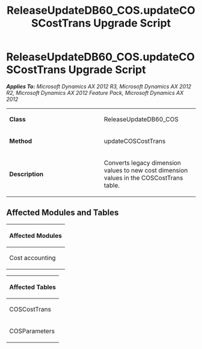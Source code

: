 ﻿---
title: ReleaseUpdateDB60_COS.updateCOSCostTrans Upgrade Script
TOCTitle: ReleaseUpdateDB60_COS.updateCOSCostTrans Upgrade Script
ms:assetid: 49fb4fb8-5ffb-3274-fb1b-fe67073edace
ms:mtpsurl: https://msdn.microsoft.com/en-us/library/JJ685360(v=AX.60)
ms:contentKeyID: 49708065
ms.date: 05/18/2015
mtps_version: v=AX.60
---

# ReleaseUpdateDB60\_COS.updateCOSCostTrans Upgrade Script 


_**Applies To:** Microsoft Dynamics AX 2012 R3, Microsoft Dynamics AX 2012 R2, Microsoft Dynamics AX 2012 Feature Pack, Microsoft Dynamics AX 2012_

<table>
<colgroup>
<col style="width: 50%" />
<col style="width: 50%" />
</colgroup>
<tbody>
<tr class="odd">
<td><p><strong>Class</strong></p></td>
<td><p>ReleaseUpdateDB60_COS</p></td>
</tr>
<tr class="even">
<td><p><strong>Method</strong></p></td>
<td><p>updateCOSCostTrans</p></td>
</tr>
<tr class="odd">
<td><p><strong>Description</strong></p></td>
<td><p>Converts legacy dimension values to new cost dimension values in the COSCostTrans table.</p></td>
</tr>
</tbody>
</table>


## Affected Modules and Tables

<table>
<colgroup>
<col style="width: 100%" />
</colgroup>
<thead>
<tr class="header">
<th><p>Affected Modules</p></th>
</tr>
</thead>
<tbody>
<tr class="odd">
<td><p>Cost accounting</p></td>
</tr>
</tbody>
</table>


<table>
<colgroup>
<col style="width: 100%" />
</colgroup>
<thead>
<tr class="header">
<th><p>Affected Tables</p></th>
</tr>
</thead>
<tbody>
<tr class="odd">
<td><p>COSCostTrans</p></td>
</tr>
<tr class="even">
<td><p>COSParameters</p></td>
</tr>
</tbody>
</table>

  


